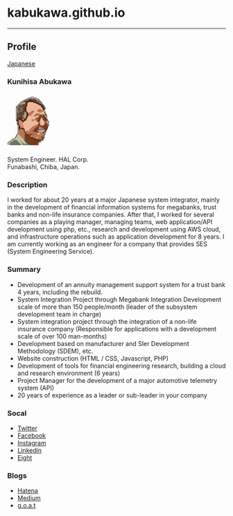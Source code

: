 # kabukawa.github.io

---

## Profile

[Japanese](README_ja.md)

### Kunihisa Abukawa

![](img/profile.png)

System Engineer. HAL Corp.<br>
Funabashi, Chiba, Japan.


### Description

I worked for about 20 years at a major Japanese system integrator, mainly in the development of financial information systems for megabanks, trust banks and non-life insurance companies. 
After that, I worked for several companies as a playing manager, managing teams, web application/API development using php, etc., research and development using AWS cloud, and infrastructure operations such as application development for 8 years. 
I am currently working as an engineer for a company that provides SES (System Engineering Service).
### Summary

- Development of an annuity management support system for a trust bank
4 years, including the rebuild.
- System Integration Project through Megabank Integration
Development scale of more than 150 people/month (leader of the subsystem development team in charge)
- System integration project through the integration of a non-life insurance company
(Responsible for applications with a development scale of over 100 man-months)
- Development based on manufacturer and SIer Development Methodology (SDEM), etc.
- Website construction (HTML / CSS, Javascript, PHP)
- Development of tools for financial engineering research, building a cloud and research environment (6 years)
- Project Manager for the development of a major automotive telemetry system (API)
- 20 years of experience as a leader or sub-leader in your company

### Socal

* [Twitter](https://twitter.com/kabukawa)
* [Facebook](https://www.facebook.com/kabukawa)
* [Instagram](https://www.instagram.com/kabukawa/?hl=ja)
* [Linkedin](https://www.linkedin.com/in/kunihisa-abukawa-78537591/)
* [Eight](https://8card.net/p/39727434779)


### Blogs

* [Hatena](https://kabukawa.hatenablog.jp/)
* [Medium](https://medium.com/@kabukawa)
* [g.o.a.t](https://kabukawa.goat.me/)
